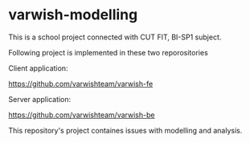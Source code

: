 # varwish-modelling
This is a school project connected with CUT FIT, BI-SP1 subject.

Following project is implemented in these two reporositories

Client application:

https://github.com/varwishteam/varwish-fe

Server application:

https://github.com/varwishteam/varwish-be

This repository's project containes issues with modelling and analysis.
